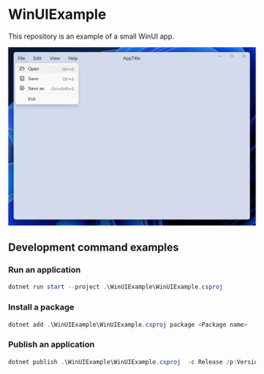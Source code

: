 # WinUIExample
This repository is an example of a small WinUI app.

![WinUI3 Screenshot](docs/screenshot.png)

## Development command examples

### Run an application
```ps1
dotnet run start --project .\WinUIExample\WinUIExample.csproj
```

### Install a package
```ps1
dotnet add .\WinUIExample\WinUIExample.csproj package <Package name>
```

### Publish an application
```ps1
dotnet publish .\WinUIExample\WinUIExample.csproj  -c Release /p:Version=23.09.23
```
